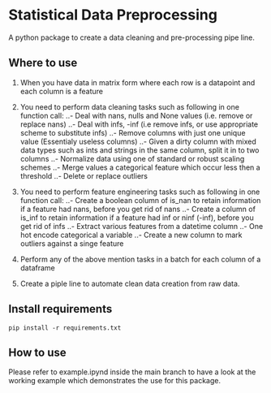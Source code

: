 # Statistical Data Preprocessing

A python package to create a data cleaning and pre-processing pipe line. 

## Where to use

1. When you have data in matrix form where each row is a datapoint and each column is a feature

2. You need to perform data cleaning tasks such as following in one function call:
..- Deal with nans, nulls and None values (i.e. remove or replace nans)
..- Deal with infs, -inf (i.e remove infs, or use appropriate scheme to substitute infs)
..- Remove columns with just one unique value (Essentialy useless columns)
..- Given a dirty column with mixed data types such as ints and strings in the same column, split it in to two columns
..- Normalize data using one of standard or robust scaling schemes
..- Merge values a categorical feature which occur less then a threshold
..- Delete or replace outliers

3. You need to perform feature engineering tasks such as following in one function call:
..- Create a boolean column of is_nan to retain information if a feature had nans, before you get rid of nans
..- Create a column of is_inf to retain information if a feature had inf or ninf (-inf), before you get rid of infs
..- Extract various features from a datetime column
..- One hot encode categorical a variable
..- Create a new column to mark outliers against a singe feature 

4. Perform any of the above mention tasks in a batch for each column of a dataframe

5. Create a piple line to automate clean data creation from raw data.


## Install requirements
```
pip install -r requirements.txt
```

## How to use

Please refer to example.ipynd inside the main branch to have a look at the working example which demonstrates the use for this package.




